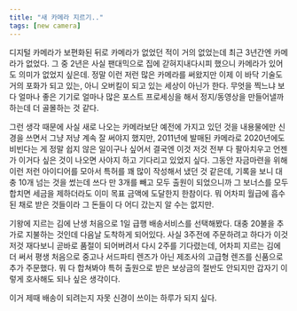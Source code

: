 ```yaml
---
title: "새 카메라 지르기.."
tags: [new camera]
---
```


디지털 카메라가 보편화된 뒤로 카메라가 없었던 적이 거의 없었는데 최근 3년간엔 카메라가 없었다. 그 중 2년은 사실 팬대믹으로 집에 갇혀지내다시피 했으니 카메라가 있어도 의미가 없었지 싶은데. 정말 이런 저런 많은 카메라를 써왔지만 이제 이 바닥 기술도 거의 포화가 되고 있는, 아니 오버킬이 되고 있는 세상이 아닌가 한다. 무엇을 찍느냐 보다 얼마나 좋은 기기로 얼마나 많은 포스트 프로세싱을 해서 정지/동영상을 만들어낼까 하는데 더 골몰하는 것 같다. 

그런 생각 때문에 사실 새로 나오는 카메라보단 예전에 가지고 있던 것을 내용물에만 신경을 쓰면서 그냥 저냥 계속 잘 써야지 했지만, 2011년에 발매된 카메라로 2020년에도 비빈다는 게 정말 쉽지 않은 일이구나 싶어서 결국엔 이것 저것 전부 다 팔아치우고 언젠가 이거다 싶은 것이 나오면 사야지 하고 기다리고 있었지 싶다. 그동안 자금마련을 위해 이런 저런 아이디어를 모아서 특허를 꽤 많이 작성해서 냈던 것 같은데, 기록을 보니 대충 10개 넘는 것을 썼는데 쓰다 만 3개를 빼고 모두 출원이 되었으니까 그 보너스를 모두 합치면 세금을 제하더라도 이미 목표 금액에 도달한지 한참이다. 뭐 어차피 월급에 흡수된 채로 받은 것들이라 그 돈들이 다 어디 갔는지 알 수는 없지만.

기왕에 지르는 김에 난생 처음으로 1일 급행 배송서비스를 선택해봤다. 대충 20불을 추가로 지불하는 것인데 다음날 도착하게 되어있다. 사실 3주전에 주문하려고 하다가 이것 저것 재다보니 곧바로 품절이 되어버려서 다시 2주를 기다렸는데, 어차피 지르는 김에 더 써서 평생 처음으로 중고나 서드파티 렌즈가 아닌 제조사의 고급형 렌즈를 신품으로 추가 주문했다. 뭐 다 합쳐봐야 특허 출원으로 받은 보상금의 절반도 안되지만 갑자기 이렇게 호사해도 되나 싶은 생각이다.

이거 제때 배송이 되려는지 자못 신경이 쓰이는 하루가 되지 싶다. 